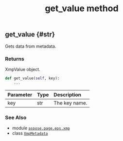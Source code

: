 ﻿---
title: get_value method
second_title: Aspose.Page for Python via .NET API References
description: 
type: docs
weight: 100
url: /python-net/aspose.page.eps.xmp/xmpmetadata/get_value/
is_root: false
---

## get_value {#str}

Gets data from metadata.


### Returns 


XmpValue object.


```python
def get_value(self, key):
    ...
```


| Parameter | Type | Description |
| :- | :- | :- |
| key | str | The key name. |



### See Also
* module [`aspose.page.eps.xmp`](../../)
* class [`XmpMetadata`](/page/python-net/aspose.page.eps.xmp/xmpmetadata)
